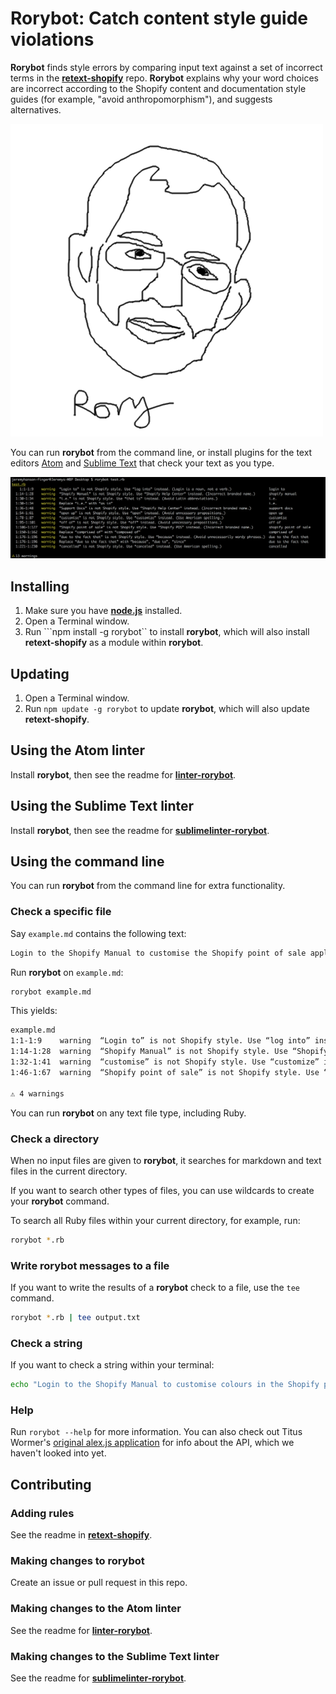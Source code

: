 # Rorybot: Catch content style guide violations

**Rorybot** finds style errors by comparing input text against a set of incorrect terms in the [**retext-shopify**](https://github.com/Shopify/retext-shopify) repo. **Rorybot** explains why your word choices are incorrect according to the Shopify content and documentation style guides (for example, "avoid anthropomorphism"), and suggests alternatives.

![rorybot logo](rorybotlogo.png)

You can run **rorybot** from the command line, or install plugins for the text editors [Atom](https://github.com/Shopify/linter-rorybot) and [Sublime Text](https://github.com/Shopify/sublimelinter-rorybot) that check your text as you type.

![rorybot command line screenshot](rorybot-cmd-screenshot.png)

## Installing

1. Make sure you have [**node.js**](https://nodejs.org/en/download/) installed.
2. Open a Terminal window.
3. Run ```npm install -g rorybot`` to install **rorybot**, which will also install **retext-shopify** as a module within **rorybot**.

## Updating

1. Open a Terminal window.
2. Run ```npm update -g rorybot``` to update **rorybot**, which will also update **retext-shopify**.

## Using the Atom linter

Install **rorybot**, then see the readme for [**linter-rorybot**](https://github.com/Shopify/linter-rorybot).

## Using the Sublime Text linter

Install **rorybot**, then see the readme for [**sublimelinter-rorybot**](https://github.com/Shopify/sublimelinter-rorybot).

## Using the command line

You can run **rorybot** from the command line for extra functionality.

### Check a specific file

Say `example.md` contains the following text:

```md
Login to the Shopify Manual to customise the Shopify point of sale application. 
```

Run **rorybot** on `example.md`:

```sh
rorybot example.md
```

This yields:

```txt
example.md
1:1-1:9    warning  “Login to” is not Shopify style. Use “log into” instead. (Login is a noun, not a verb.)              login to
1:14-1:28  warning  “Shopify Manual” is not Shopify style. Use “Shopify Help Center” instead. (Incorrect branded name.)  shopify manual
1:32-1:41  warning  “customise” is not Shopify style. Use “customize” instead. (Use American spelling.)                  customise
1:46-1:67  warning  “Shopify point of sale” is not Shopify style. Use “Shopify POS” instead. (Incorrect branded name.)   shopify point of sale

⚠ 4 warnings 
```

You can run **rorybot** on any text file type, including Ruby.

### Check a directory

When no input files are given to **rorybot**, it searches for markdown and text files in the current directory.

If you want to search other types of files, you can use wildcards to create your **rorybot** command.

To search all Ruby files within your current directory, for example, run:

```sh
rorybot *.rb
```
### Write rorybot messages to a file

If you want to write the results of a **rorybot** check to a file, use the `tee` command.

```sh
rorybot *.rb | tee output.txt
```

### Check a string

If you want to check a string within your terminal:

```sh
echo "Login to the Shopify Manual to customise colours in the Shopify point of sale application." | rorybot
```

### Help

Run `rorybot --help` for more information. You can also check out Titus Wormer's [original alex.js application](https://github.com/wooorm/alex) for info about the API, which we haven't looked into yet.

## Contributing

### Adding rules

See the readme in [**retext-shopify**](https://github.com/Shopify/retext-shopify).

### Making changes to rorybot

Create an issue or pull request in this repo.

### Making changes to the Atom linter

See the readme for [**linter-rorybot**](https://github.com/Shopify/linter-rorybot).

### Making changes to the Sublime Text linter

See the readme for [**sublimelinter-rorybot**](https://github.com/Shopify/sublimelinter-rorybot).
